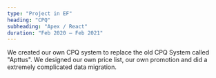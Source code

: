 ```yaml
---
type: "Project in EF"
heading: "CPQ"
subheading: "Apex / React"
duration: "Feb 2020 – Feb 2021"
---
```


We created our own CPQ system to replace the old CPQ System called "Apttus".
We designed our own price list, our own promotion and did a extremely complicated data migration.
